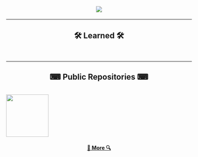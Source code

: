 <h1 align="center">
    <img src="https://readme-typing-svg.herokuapp.com/?lines=Hello;I+am+Zastinian&color=F70707&center=true&size=30">
</h1>

<hr>
<h2 align="center">🛠 Learned 🛠</h2>
<br>
<p align="center">

</p>

<hr>

<h2 align="center">⌨ Public Repositories ⌨</h2>

<br>
<div width="100%" align="center">
  <a align="left" href="https://github.com/Zastinian/Discord-Bot-Template" title="Discord-Bot-Template"><img align="left" height="115" src="https://github-readme-stats.vercel.app/api/pin/?username=Zastinian&repo=Discord-Bot-Template&theme=react&border_color=61dafb&border_radius=10"></a>
</div>

<br><br><br><br><br><br>
<h4 align="center">
  <a href="https://github.com/Zastinian?tab=repositories" title="Show Repositories">🔎 More 🔍</a>
</h4>
